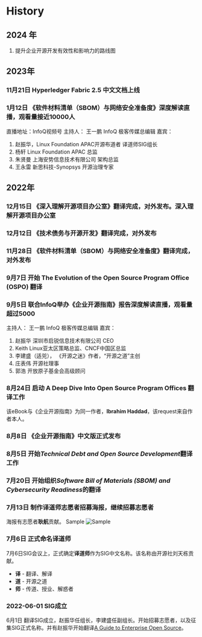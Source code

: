# History

## 2024 年

1. 提升企业开源开发有效性和影响力的路线图

## 2023年

### 11月21日 Hyperledger Fabric 2.5 中文文档上线

### 1月12日 《软件材料清单（SBOM）与网络安全准备度》深度解读直播，观看量接近10000人

直播地址：InfoQ视频号
主持人：
王一鹏 InfoQ 极客传媒总编辑
嘉宾：

1. 赵振华，Linux Foundation APAC开源布道者 译道师SIG组长
2. 杨轩  Linux Foundation APAC 总监
3. 朱贤曼 上海安势信息技术有限公司 架构总监
4. 王永雷  新思科技-Synopsys 开源治理专家

## 2022年

### 12月15日 《深入理解开源项目办公室》翻译完成，对外发布。深入理解开源项目办公室

### 12月12日 《技术债务与开源开发》翻译完成，对外发布

### 11月28日 《软件材料清单（SBOM）与网络安全准备度》翻译完成，对外发布

### 9月7日 开始 **The Evolution of the Open Source Program Office (OSPO)** 翻译

### 9月5日 联合InfoQ举办《企业开源指南》报告深度解读直播，观看量超过5000

主持人：
王一鹏 InfoQ 极客传媒总编辑
嘉宾：

1. 赵振华 深圳市启锐信息技术有限公司 CEO
2. Keith Linux亚太区策略总监、CNCF中国区总监
3. 李建盛（适兕）， 《开源之迷》作者，“开源之道”主创
4. 庄表伟 开源社理事
5. 郭浩 开放原子基金会高级顾问

### 8月24日 启动 **A Deep Dive Into Open Source Program Offices** 翻译工作

该eBook与《企业开源指南》为同一作者，**Ibrahim Haddad**，该request来自作者本人。

### 8月8日 《企业开源指南》中文版正式发布

### 8月5日 开始***Technical Debt and Open Source Development***翻译工作

### 7月20日 开始组织***Software Bill of Materials (SBOM) and Cybersecurity Readiness***的翻译  

### 7月13日 制作译道师志愿者招募海报，继续招募志愿者

海报有志愿者**耿航**贡献。
Sample
![Sample](./images/poster.png)

### 7月6日 正式命名**译道师**

7月6日SIG会议上，正式确定**译道师**作为SIG中文名称。该名称由开源社刘天栋贡献。

- **译** - 翻译、解译
- **道** - 开源之道
- **师** - 传道、授业、解惑者

### 2022-06-01 SIG成立

6月1日 翻译SIG成立，赵振华任组长，李建盛任副组长。开始招募志愿者，以及征集SIG正式名称。并有赵振华开始翻译[A Guide to Enterprise Open Source](https://8112310.fs1.hubspotusercontent-na1.net/hubfs/8112310/LF%20Research/LF%20Research%20Guide%20to%20Enterprise%20Open%20Source.pdf)。
